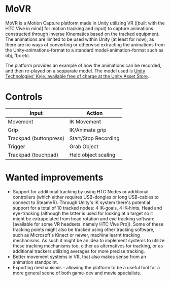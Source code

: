 # MoVR

MoVR is a Motion Capture platform made in Unity utilizing VR ([built with the HTC Vive in mind] for motion tracking and input) to capture animations constructed through Inverse Kinematics based on the tracked equipment.
The animations are limited to be used within Unity (at least for now), as there are no ways of converting or otherwise extracting the animations from the Unity-animations-format to a standard model-animation-format such as obj, fbx etc.

The platform provides an example of how the animations can be recorded, and then re-played on a sepparate model.
The model used is [Unity Technologies' Kyle, available free of charge at the Unity Asset Store](https://assetstore.unity.com/packages/3d/characters/robots/space-robot-kyle-4696).

# Controls
| Input                     | Action               |
|---------------------------|----------------------|
| Movement                  | IK Movement          |
| Grip                      | IK/Animate grip      |            
| Trackpad (buttonpress)    | Start/Stop Recording |
| Trigger                   | Grab Object          |
| Trackpad (touchpad)       | Held object scaling  |

# Wanted improvements
- Support for additional tracking by using HTC Nodes or additional controllers (which either requires USB-dongles or long USB-cables to connect to SteamVR). Through Unity's IK system there's potential support for a total of 10 tracked nodes: 4 IK-goals, 4 IK-hints, Head and eye-tracking (although the latter is used for looking at a target so it might be extrapolated from head rotation and eye tracking software [available for some VR headsets. namely HTC Vive Pro]).
Some of these tracking points might also be tracked using other tracking software, such as Microsoft's Kinect or newer, machine learnt tracking mechanisms. As such it might be an idea to implement systems to utilize these tracking mechanisms too, either as alternatives for tracking, or as additional trackers utilizing averages for more precise tracking.
- Better movement systems in VR, that also makes sense from an animation standpoint.
- Exporting mechanismis - allowing the platform to be a useful tool for a more general scene of both game-dev and movie specialists.